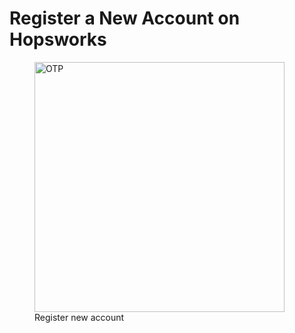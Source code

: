 # Register a New Account on Hopsworks

<p align="center">
  <figure>
    <a  href="../../../assets/images/auth/register.png">
      <img width="400px" src="../../../assets/images/auth/register.png" alt="OTP">
    </a>
    <figcaption>Register new account</figcaption>
  </figure>
</p>